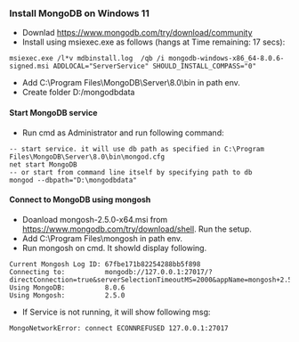 ### Install MongoDB on Windows 11
* Downlad https://www.mongodb.com/try/download/community
* Install using msiexec.exe as follows (hangs at Time remaining: 17 secs):
```
msiexec.exe /l*v mdbinstall.log  /qb /i mongodb-windows-x86_64-8.0.6-signed.msi ADDLOCAL="ServerService" SHOULD_INSTALL_COMPASS="0"
```
* Add C:\Program Files\MongoDB\Server\8.0\bin in path env.
* Create folder D:/mongodbdata
#### Start MongoDB service
* Run cmd as Administrator and run following command:
```
-- start service. it will use db path as specified in C:\Program Files\MongoDB\Server\8.0\bin\mongod.cfg
net start MongoDB
-- or start from command line itself by specifying path to db
mongod --dbpath="D:\mongodbdata"
```


#### Connect to MongoDB using mongosh
* Doanload mongosh-2.5.0-x64.msi from https://www.mongodb.com/try/download/shell. Run the setup.
* Add C:\Program Files\mongosh in path env.
* Run mongosh on cmd. It showld display following.
```
Current Mongosh Log ID: 67fbe171b82254288bb5f898
Connecting to:          mongodb://127.0.0.1:27017/?directConnection=true&serverSelectionTimeoutMS=2000&appName=mongosh+2.5.0
Using MongoDB:          8.0.6
Using Mongosh:          2.5.0
```
* If Service is not running, it will show following msg:
```
MongoNetworkError: connect ECONNREFUSED 127.0.0.1:27017
```
